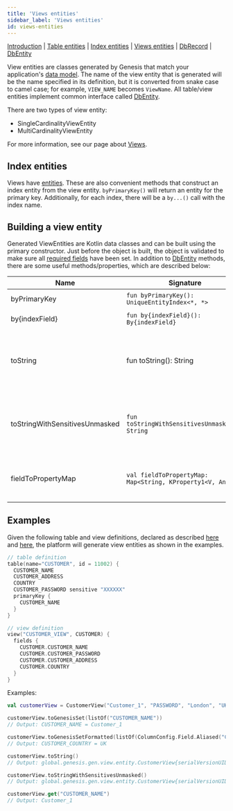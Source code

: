 ```yaml
---
title: 'Views entities'
sidebar_label: 'Views entities'
id: views-entities
---
```


[Introduction](/database/data-types/data-types/) |
[Table entities](/database/data-types/table-entities/) | [Index entities](/database/data-types/index-entities/) | 
[Views entities](/database/data-types/views-entities/) | 
[DbRecord](/database/data-types/dbrecord/) | 
[DbEntity](/database/data-types/dbentity/)  

View entities are classes generated by Genesis that match your application's [data model](/database/data-types/data-types/). The name of the view entity that is generated will be the name specified in its definition, but it is converted from snake case to camel case; for example, `VIEW_NAME` becomes `ViewName`. All table/view entities implement common interface called [DbEntity](/database/data-types/dbentity//).

There are two types of view entity:

-   SingleCardinalityViewEntity
-   MultiCardinalityViewEntity

For more information, see our page about [Views](/database/fields-tables-views/views/).

## Index entities

Views have [entities​](/database/data-types/views-entities). These are also convenient methods that construct an index entity from the view entity. `byPrimaryKey()` will return an entity for the primary key. Additionally, for each index, there will be a `by...()` call with the index name.

## Building a view entity

Generated ViewEntities are Kotlin data classes and can be built using the primary constructor. Just before the object is built, the object is validated to make sure all [required fields](/database/data-types/table-entities/) have been set. In addition to [DbEntity](/database/database-interface/entity-db/) methods, there are some useful methods/properties, which are described below:

| Name | Signature | Description |
| --- | --- | --- |
| byPrimaryKey | `fun byPrimaryKey(): UniqueEntityIndex<*, *>` | gets entity by primaryKey |
| by{indexField} | `fun by{indexField}(): By{indexField}` | gets entity by index fields |
| toString | fun toString(): String | gets the string representation of the view with sensitive fields masked (for example, passwords) |
| toStringWithSensitivesUnmasked | `fun toStringWithSensitivesUnmasked(): String` | gets the string representation of view with sensitive fields(Ex: Password) unmasked |
| fieldToPropertyMap | `val fieldToPropertyMap: Map<String, KProperty1<V, Any?>>` | this is a class property that maps a field name to its property |

## Examples

Given the following table and view definitions, declared as described [here](/database/fields-tables-views/tables/) and [here](/database/fields-tables-views/views/), the platform will generate view entities as shown in the examples.

```kotlin
// table definition    
table(name="CUSTOMER", id = 11002) {      
  CUSTOMER_NAME      
  CUSTOMER_ADDRESS      
  COUNTRY      
  CUSTOMER_PASSWORD sensitive "XXXXXX"      
  primaryKey {        
    CUSTOMER_NAME      
  }    
}  

// view definition     
view("CUSTOMER_VIEW", CUSTOMER) {       
  fields {         
    CUSTOMER.CUSTOMER_NAME         
    CUSTOMER.CUSTOMER_PASSWORD         
    CUSTOMER.CUSTOMER_ADDRESS         
    CUSTOMER.COUNTRY       
  }     
}
```

Examples:
```kotlin
val customerView = CustomerView("Customer_1", "PASSWORD", "London", "UK")  

customerView.toGenesisSet(listOf("CUSTOMER_NAME"))  
// Output: CUSTOMER_NAME = Customer_1  

customerView.toGenesisSetFormatted(listOf(ColumnConfig.Field.Aliased("COUNTRY", "CUSTOMER_COUNTRY")))  
// Output: CUSTOMER_COUNTRY = UK 

customerView.toString()  
// Output: global.genesis.gen.view.entity.CustomerView{serialVersionUID='1', customerName=Customer_1, customerPassword=XXXXXX, customerAddress=London, country=UK, recordId={not-set}, timestamp={not-set}}  

customerView.toStringWithSensitivesUnmasked()  
// Output: global.genesis.gen.view.entity.CustomerView{serialVersionUID='1', customerName=Customer_1, customerPassword=PASSWORD, customerAddress=London, country=UK, recordId={not-set}, timestamp={not-set}}  

customerView.get("CUSTOMER_NAME")  
// Output: Customer_1
```

